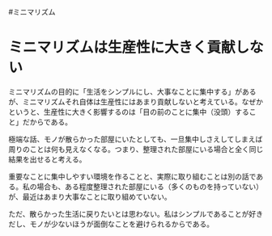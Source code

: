 #ミニマリズム
# ミニマリズムは生産性に大きく貢献しない

ミニマリズムの目的に「生活をシンプルにし、大事なことに集中する」があるが、ミニマリズムそれ自体は生産性にはあまり貢献しないと考えている。なぜかというと、生産性に大きく影響するのは「目の前のことに集中（没頭）すること」だからである。

極端な話、モノが散らかった部屋にいたとしても、一旦集中しさえしてしまえば周りのことは何も見えなくなる。つまり、整理された部屋にいる場合と全く同じ結果を出せると考える。

重要なことに集中しやすい環境を作ることと、実際に取り組むことは別の話である。私の場合も、ある程度整理された部屋にいる（多くのものを持っていない）が、最近はあまり大事なことに取り組めていない。

ただ、散らかった生活に戻りたいとは思わない。私はシンプルであることが好きだし、モノが少ないほうが面倒なことを避けられるからである。
